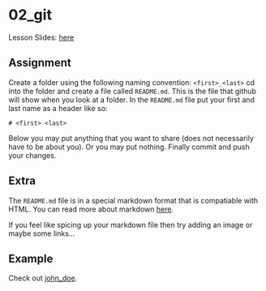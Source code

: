 # 02_git 

Lesson Slides: [here](https://docs.google.com/presentation/d/1I6M1l_POiYG95YKMh-ZkZALHu0sUyhsVrgU8gIOpjFo/edit?usp=sharing)

## Assignment 

Create a folder using the following naming convention: `<first>_<last>`
cd into the folder and create a file called `README.md`. This is the file that github will show when you look at a folder. 
In the `README.md` file put your first and last name as a header like so: 
```
# <first> <last>
```
Below you may put anything that you want to share (does not necessarily have to be about you). Or you may put nothing. 
Finally commit and push your changes. 

## Extra 

The `README.md` file is in a special markdown format that is compatiable with HTML. 
You can read more about markdown [here](https://github.com/adam-p/markdown-here/wiki/Markdown-Here-Cheatsheet). 

If you feel like spicing up your markdown file then try adding an image or maybe some links...

## Example 

Check out [john_doe](john_doe). 